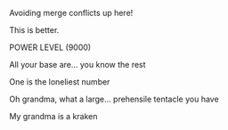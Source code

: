 Avoiding merge conflicts up here!

This is better.

POWER LEVEL (9000)

All your base are... you know the rest

One is the loneliest number

Oh grandma, what a large... prehensile tentacle you have

My grandma is a kraken
